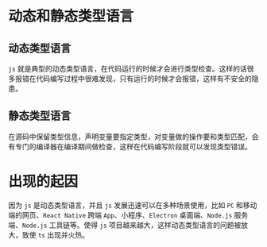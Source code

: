 # 动态和静态类型语言

## 动态类型语言

`js` 就是典型的动态类型语言，在代码运行的时候才会进行类型检查。这样的话很多报错在代码编写过程中很难发现，只有运行的时候才会报错，这样有不安全的隐患。

## 静态类型语言

在源码中保留类型信息，声明变量要指定类型，对变量做的操作要和类型匹配，会有专门的编译器在编译期间做检查，这样在代码编写阶段就可以发现类型错误。

# 出现的起因

因为 `js` 是动态类型语言，并且 `js` 发展迅速可以在多种场景使用，比如 `PC` 和移动端的网页、`React Native` 跨端 `App`、小程序、`Electron` 桌面端、`Node.js` 服务端、`Node.js` 工具链等。使得 `js` 项目越来越大，这样动态类型语言的问题被放大，致使 `ts` 出现并火热。